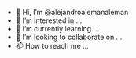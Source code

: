 - 👋 Hi, I’m @alejandroalemanaleman
- 👀 I’m interested in ...
- 🌱 I’m currently learning ...
- 💞️ I’m looking to collaborate on ...
- 📫 How to reach me ...

<!---
alejandroalemanaleman/alejandroalemanaleman is a ✨ special ✨ repository because its `README.md` (this file) appears on your GitHub profile.
You can click the Preview link to take a look at your changes.
--->
